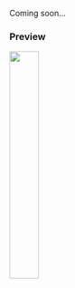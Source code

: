 Coming soon...

### Preview
<p>
<img src="https://github.com/surfstudio/surf-accompanist/raw/master/data/preview_DotsNumbers.gif" width="32%"/>
</p>